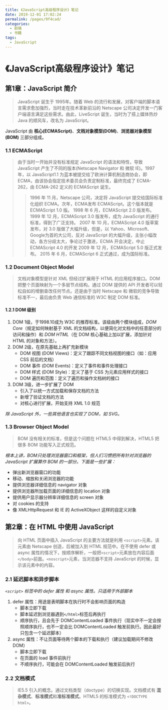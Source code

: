 ```yaml
---
title: 《JavaScript高级程序设计》笔记
date: 2019-12-01 17:02:24
permalink: /pages/9f4cad/
categories:
  - 前端
  - 书籍
tags:
  - JavaScript
---
```


# 《JavaScript高级程序设计》笔记

## 第1章：JavaScript 简介
> JavaScript 诞生于 1995年。随着 Web 的流行和发展，对客户端的脚本语言需求愈加强烈，当时走在技术革新前沿的 Netscape 公司决定开发一门客户端语言满足这些需求。由此，LiveScript 诞生，当时为了搭上媒体热炒 Java 的顺风车，改名为 JavaScript。

JavaScript 由 **核心(ECMAScript)**、**文档对象模型(DOM)**、**浏览器对象模型(BOM)** 三部分组成。

### 1.1 ECMAScript
> 由于当时一开始并没有标准规定 JavaScript 的语法和特性，导致 JavaScript 产生了不同的版本(Netscape Navigator 和 微软 IE)。1997年，以 JavaScript1.1 为蓝本被提交给了欧洲计算机制造商协会，即 ECMA，由该协会指定技术委员会负责定制标准，最终完成了 ECMA-262，由 ECMA-262 定义的 ECMAScript 诞生。
>> 1996 年 11 月，Netscape 公司，决定将 JavaScript 提交给国际标准化组织 ECMA。次年，ECMA发布 ECMAScript。这个版本就是 ECMAScript 1.0 版。
>> 1998 年 6 月，ECMAScript 2.0 版发布。
>> 1999 年 12 月，ECMAScript 3.0 版发布，成为 JavaScript 的通行标准，得到了广泛支持。
>> 2007 年 10 月，ECMAScript 4.0 版草案发布，对 3.0 版做了大幅升级，但是，以 Yahoo、Microsoft、Google为首的大公司，反对 JavaScript 的大幅升级，主张小幅改动，各方分歧太大，争论过于激进，ECMA 开会决定，中止 ECMAScript 4.0 的开发
>> 2009 年 12 月，ECMAScript 5.0 版正式发布。
>> 2015 年 6 月，ECMAScript 6 正式通过，成为国际标准。

### 1.2 Document Object Model
> 文档对象模型是针对 XML 但经过扩展用于 HTML 的应用程序接口。DOM 把整个页面映射为一个多层节点结构。通过 DOM 提供的 API 开发者可以轻松自如的增删查改任何节点。还是由于当时 Netscape 和 微软的竞争导致标准不一，最后由负责 Web 通信标准的 W3C 制定 DOM 标准。

#### 1.2.1 DOM 级别
1. DOM 1级，于1998.10成为 W3C 的推荐标准。该级由两个模块组成，*DOM Core*（规定如何映射基于 XML 的文档结构，以便简化对文档中的任意部分的访问和操作）和 *DOM HTML*（在 DOM 核心基础上加以扩展，添加针对 HTML 的对象和方法）。
2. DOM 2级，在原先基础上再扩充新模块
   - DOM 视图 (DOM Views)：定义了跟踪不同文档视图的接口（如：应用 CSS 前后的文档）
   - DOM 事件 (DOM Events)：定义了事件和事件处理接口
   - DOM 样式 (DOM Style)：定义了基于 CSS 为元素应用样式的接口
   - DOM 遍历和范围：定义了遍历和操作文档树的接口
3. DOM 3级，进一步扩展了 DOM
   - 引入了以统一方式加载和保存文档的方法
   - 新增了验证文档的方法
   - 对核心进行扩展，开始支持 XML 1.0 规范

*除 JavaScript 外，一些其他语言也实现了 DOM，如 SVG。*

### 1.3 Browser Object Model
> BOM 没有相关的标准，但是这个问题在 HTML5 中得到解决，HTML5 把很多 BOM 功能写入正式规范。

*根本上讲，BOM只处理浏览器窗口和框架，但人们习惯把所有针对浏览器的 JavaScript 扩展算作  BOM 的一部分。下面是一些扩展：*
- 弹出新浏览器窗口的功能
- 移动、缩放和关闭浏览器的功能
- 提供浏览器详细信息的 navigator 对象
- 提供浏览器所加载页面的详细信息的 location 对象
- 提供用户显示器分辨率详细信息的 screen 对象
- 对 cookies 的支持
- 像 XMLHttpRequest 和 IE 的 ActiveXObject 这样的自定义对象

## 第2章：在 HTML 中使用 JavaScript
> 向 HTML 页面中插入 JavaScript 的主要方法就是利用  `<script>`元素。该元素由 Netscape 创造，后被加入到 HTML 规范中。在不使用 defer 或 async 属性的情况下，按顺序解析，一般把`<script>`元素放在内容后面`</body>`前面。`<noscript>`元素，当浏览器不支持 JavaScript 的时候，显示该元素中的内容。

### 2.1 延迟脚本和异步脚本
*`<script>` 标签中的 defer 属性 和 async 属性。只适用于外部脚本*

1. defer 属性：用途是表明脚本在执行时不会影响页面的构造
    - 脚本立即下载
    - 脚本延迟到浏览器遇到`</html>`标签后再执行
    - 顺序执行，且会先于 DOMContentLoaded 事件执行（现实中不一定会按照顺序执行，也不一定会比 DOMContentLoaded 触发前执行。因此最好只包含一个延迟脚本）
2. async 属性：不让页面等待两个脚本的下载和执行（建议加载期间不修改DOM）
    - 脚本立即下载
    - 在页面的 load 事件前执行
    - 不顺序执行，可能会在 DOMContentLoaded 触发前后执行

### 2.2 文档模式
> IE5.5 引入的概念。通过文档类型（doctype）的切换实现。文档模式有 **混杂模式**、**标准模式**和**准标准模式**。HTML5 的标准模式为 `<!DOCTYPE html>`。
